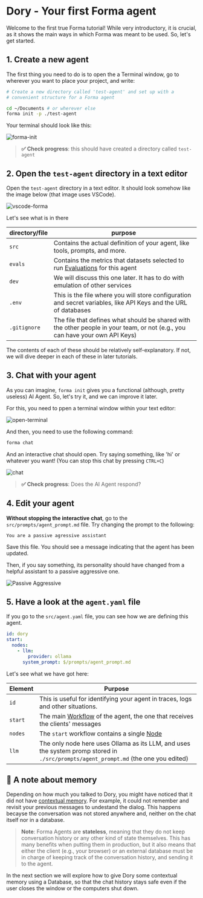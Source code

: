 # Dory - Your first Forma agent

Welcome to the first true Forma tutorial! While very introductory, it is crucial, as it shows the main ways in which Forma was meant to be used. So, let's get started.


## 1. Create a new agent

The first thing you need to do is to open the a Terminal window, go to wherever you want to place your project, and write:

```sh
# Create a new directory called 'test-agent' and set up with a 
# convenient structure for a Forma agent

cd ~/Documents # or wherever else
forma init -p ./test-agent
```

Your terminal should look like this:

![forma-init](./img/forma-init.png)

> **✅ Check progress**: this should have created a directory called `test-agent`

## 2. Open the `test-agent` directory in a text editor

Open the `test-agent` directory in a text editor. It should look somehow like the image below (that image uses VSCode).

![vscode-forma](./img/init-text-editor.png)

Let's see what is in there

| directory/file | purpose                                                                                                                       |
| -------------- | ----------------------------------------------------------------------------------------------------------------------------- |
| `src`          | Contains the actual definition of your agent, like tools, prompts, and more.                                                  |
| `evals`        | Contains the metrics that datasets selected to run [Evaluations](../documentation/evals.md) for this agent                    |
| `dev`          | We will discuss this one later. It has to do with emulation of other services                                                 |
| `.env`         | This is the file where you will store configuration and secret variables, like API Keys and the URL of databases              |
| `.gitignore`   | The file that defines what should be shared with the other people in your team, or not (e.g., you can have your own API Keys) |


The contents of each of these should be relatively self-explanatory. If not, we will dive deeper in each of these in later tutorials.

## 3. Chat with your agent

As you can imagine, `forma init` gives you a functional (although, pretty useless) AI Agent. So, let's try it, and we can improve it later.

For this, you need to ppen a terminal window within your text editor:

![open-terminal](./img/open-terminal.png)

And then, you need to use the following command:

```sh
forma chat
```

And an interactive chat should open. Try saying something, like 'hi' or whatever you want! (You can stop this chat by pressing `CTRL+C`)

![chat](./img/forma-chat.png)

> **✅ Check progress**: Does the AI Agent respond?

## 4. Edit your agent

**Without stopping the interactive chat**, go to the `src/prompts/agent_prompt.md` file. Try changing the prompt to the following:

```
You are a passive agressive assistant
```

Save this file. You should see a message indicating that the agent has been updated.

Then, if you say something, its personality should have changed from a helpful assistant to a passive aggressive one.

![Passive Aggressive](./img/passive-aggressive.png)

## 5. Have a look at the `agent.yaml` file

If you go to the `src/agent.yaml` file, you can see how we are defining this agent.

```yaml
id: dory 
start:
  nodes:
    - llm:
        provider: ollama
      system_prompt: $/prompts/agent_prompt.md
```

Let's see what we have got here:

| Element | Purpose                                                                                                                             |
| ------- | ----------------------------------------------------------------------------------------------------------------------------------- |
| `id`    | This is useful for identifying your agent in traces, logs and other situations.                                                     |
| `start` | The main [Workflow](../documentation/building-blocks.md#3-workflows) of the agent, the one that receives the clients' messages      |
| `nodes` | The `start` workflow contains a single [Node](../documentation/building-blocks.md#2-nodes)                                          |
| `llm`   | The only node here uses Ollama as its LLM, and uses the system promp stored in `./src/prompts/agent_prompt.md` (the one you edited) |


## 📌 A note about memory

Depending on how much you talked to Dory, you might have noticed that it did not have [contextual memory](../documentation/memory.md#short-term-or-contextual-memory). For example, it could not remember and revisit your previous messages to undestand the dialog. This happens becayse the conversation was not stored anywhere and, neither on the chat itself nor in a database.

> **Note**: Forma Agents are **stateless**, meaning that they do not keep conversation history or any other kind of state themselves. This has many benefits when putting them in production, but it also means that either the client (e.g., your browser) or an external database must be in charge of keeping track of the conversation history, and sending it to the agent.

In the next section we will explore how to give Dory some contextual memory using a Database, so that the chat history stays safe even if the user closes the window or the computers shut down.